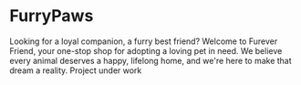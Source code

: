# FurryPaws

Looking for a loyal companion, a furry best friend? Welcome to Furever Friend, your one-stop shop for adopting a loving pet in need. We believe every animal deserves a happy, lifelong home, and we're here to make that dream a reality.
Project under work
